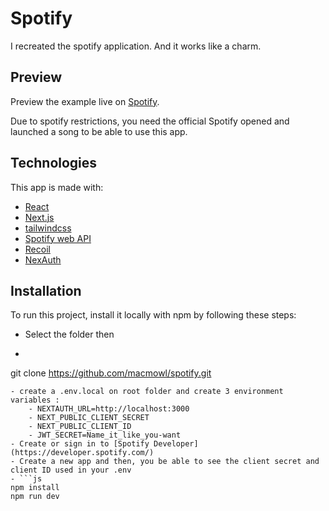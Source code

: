 # Spotify

I recreated the spotify application. And it works like a charm.

## Preview

Preview the example live on [Spotify](https://spotify-macmowl.vercel.app/login).

Due to spotify restrictions, you need the official Spotify opened and launched a song to be able to use this app.

## Technologies

This app is made with:
- [React](https://fr.reactjs.org/)
- [Next.js](https://nextjs.org/)
- [tailwindcss](https://tailwindcss.com/)
- [Spotify web API](https://github.com/thelinmichael/spotify-web-api-node)
- [Recoil](https://recoiljs.org/fr/)
- [NexAuth](https://next-auth.js.org/)

## Installation

To run this project, install it locally with npm by following these steps:

- Select the folder then
- ```bash
git clone https://github.com/macmowl/spotify.git
```
- create a .env.local on root folder and create 3 environment variables :
    - NEXTAUTH_URL=http://localhost:3000
    - NEXT_PUBLIC_CLIENT_SECRET
    - NEXT_PUBLIC_CLIENT_ID
    - JWT_SECRET=Name_it_like_you-want
- Create or sign in to [Spotify Developer](https://developer.spotify.com/)
- Create a new app and then, you be able to see the client secret and client ID used in your .env
- ```js
npm install
npm run dev
```